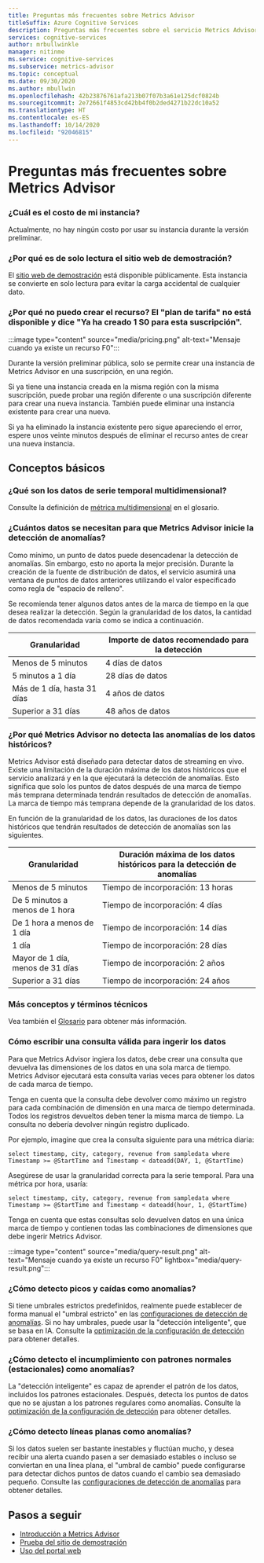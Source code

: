 ```yaml
---
title: Preguntas más frecuentes sobre Metrics Advisor
titleSuffix: Azure Cognitive Services
description: Preguntas más frecuentes sobre el servicio Metrics Advisor.
services: cognitive-services
author: mrbullwinkle
manager: nitinme
ms.service: cognitive-services
ms.subservice: metrics-advisor
ms.topic: conceptual
ms.date: 09/30/2020
ms.author: mbullwin
ms.openlocfilehash: 42b23876761afa213b07f07b3a61e125dcf0824b
ms.sourcegitcommit: 2e72661f4853cd42bb4f0b2ded4271b22dc10a52
ms.translationtype: HT
ms.contentlocale: es-ES
ms.lasthandoff: 10/14/2020
ms.locfileid: "92046815"
---
```

# <a name="metrics-advisor-frequently-asked-questions"></a>Preguntas más frecuentes sobre Metrics Advisor

### <a name="what-is-the-cost-of-my-instance"></a>¿Cuál es el costo de mi instancia?

Actualmente, no hay ningún costo por usar su instancia durante la versión preliminar.

### <a name="why-is-the-demo-website-readonly"></a>¿Por qué es de solo lectura el sitio web de demostración?

El [sitio web de demostración](https://anomaly-detector.azurewebsites.net/) está disponible públicamente. Esta instancia se convierte en solo lectura para evitar la carga accidental de cualquier dato.

### <a name="why-cant-i-create-the-resource-the-pricing-tier-is-unavailable-and-it-says-you-have-already-created-1-s0-for-this-subscription"></a>¿Por qué no puedo crear el recurso? El "plan de tarifa" no está disponible y dice "Ya ha creado 1 S0 para esta suscripción".

:::image type="content" source="media/pricing.png" alt-text="Mensaje cuando ya existe un recurso F0":::

Durante la versión preliminar pública, solo se permite crear una instancia de Metrics Advisor en una suscripción, en una región.

Si ya tiene una instancia creada en la misma región con la misma suscripción, puede probar una región diferente o una suscripción diferente para crear una nueva instancia. También puede eliminar una instancia existente para crear una nueva.

Si ya ha eliminado la instancia existente pero sigue apareciendo el error, espere unos veinte minutos después de eliminar el recurso antes de crear una nueva instancia.

## <a name="basic-concepts"></a>Conceptos básicos

### <a name="what-is-multi-dimensional-time-series-data"></a>¿Qué son los datos de serie temporal multidimensional?

Consulte la definición de [métrica multidimensional](glossary.md#multi-dimensional-metric) en el glosario.

### <a name="how-much-data-is-needed-for-metrics-advisor-to-start-anomaly-detection"></a>¿Cuántos datos se necesitan para que Metrics Advisor inicie la detección de anomalías?

Como mínimo, un punto de datos puede desencadenar la detección de anomalías. Sin embargo, esto no aporta la mejor precisión. Durante la creación de la fuente de distribución de datos, el servicio asumirá una ventana de puntos de datos anteriores utilizando el valor especificado como regla de "espacio de relleno".

Se recomienda tener algunos datos antes de la marca de tiempo en la que desea realizar la detección.
Según la granularidad de los datos, la cantidad de datos recomendada varía como se indica a continuación.

| Granularidad | Importe de datos recomendado para la detección |
| ----------- | ------------------------------------- |
| Menos de 5 minutos | 4 días de datos |
| 5 minutos a 1 día | 28 días de datos |
| Más de 1 día, hasta 31 días | 4 años de datos |
| Superior a 31 días | 48 años de datos |

### <a name="why-metrics-advisor-doesnt-detect-anomalies-from-historical-data"></a>¿Por qué Metrics Advisor no detecta las anomalías de los datos históricos?

Metrics Advisor está diseñado para detectar datos de streaming en vivo. Existe una limitación de la duración máxima de los datos históricos que el servicio analizará y en la que ejecutará la detección de anomalías. Esto significa que solo los puntos de datos después de una marca de tiempo más temprana determinada tendrán resultados de detección de anomalías. La marca de tiempo más temprana depende de la granularidad de los datos.

En función de la granularidad de los datos, las duraciones de los datos históricos que tendrán resultados de detección de anomalías son las siguientes.

| Granularidad | Duración máxima de los datos históricos para la detección de anomalías |
| ----------- | ------------------------------------- |
| Menos de 5 minutos | Tiempo de incorporación: 13 horas |
| De 5 minutos a menos de 1 hora | Tiempo de incorporación: 4 días  |
| De 1 hora a menos de 1 día | Tiempo de incorporación: 14 días  |
| 1 día | Tiempo de incorporación: 28 días  |
| Mayor de 1 día, menos de 31 días | Tiempo de incorporación: 2 años  |
| Superior a 31 días | Tiempo de incorporación: 24 años   |

### <a name="more-concepts-and-technical-terms"></a>Más conceptos y términos técnicos

Vea también el [Glosario](glossary.md) para obtener más información.

###  <a name="how-do-i-write-a-valid-query-for-ingesting-my-data"></a>Cómo escribir una consulta válida para ingerir los datos  

Para que Metrics Advisor ingiera los datos, debe crear una consulta que devuelva las dimensiones de los datos en una sola marca de tiempo. Metrics Advisor ejecutará esta consulta varias veces para obtener los datos de cada marca de tiempo. 

Tenga en cuenta que la consulta debe devolver como máximo un registro para cada combinación de dimensión en una marca de tiempo determinada. Todos los registros devueltos deben tener la misma marca de tiempo. La consulta no debería devolver ningún registro duplicado.

Por ejemplo, imagine que crea la consulta siguiente para una métrica diaria: 
 
`select timestamp, city, category, revenue from sampledata where Timestamp >= @StartTime and Timestamp < dateadd(DAY, 1, @StartTime)`

Asegúrese de usar la granularidad correcta para la serie temporal. Para una métrica por hora, usaría: 

`select timestamp, city, category, revenue from sampledata where Timestamp >= @StartTime and Timestamp < dateadd(hour, 1, @StartTime)`

Tenga en cuenta que estas consultas solo devuelven datos en una única marca de tiempo y contienen todas las combinaciones de dimensiones que debe ingerir Metrics Advisor. 

:::image type="content" source="media/query-result.png" alt-text="Mensaje cuando ya existe un recurso F0" lightbox="media/query-result.png":::


### <a name="how-do-i-detect-spikes--dips-as-anomalies"></a>¿Cómo detecto picos y caídas como anomalías?

Si tiene umbrales estrictos predefinidos, realmente puede establecer de forma manual el "umbral estricto" en las [configuraciones de detección de anomalías](how-tos/configure-metrics.md#anomaly-detection-methods).
Si no hay umbrales, puede usar la "detección inteligente", que se basa en IA. Consulte la [optimización de la configuración de detección](how-tos/configure-metrics.md#tune-the-detecting-configuration) para obtener detalles.

### <a name="how-do-i-detect-inconformity-with-regular-seasonal-patterns-as-anomalies"></a>¿Cómo detecto el incumplimiento con patrones normales (estacionales) como anomalías?

La "detección inteligente" es capaz de aprender el patrón de los datos, incluidos los patrones estacionales. Después, detecta los puntos de datos que no se ajustan a los patrones regulares como anomalías. Consulte la [optimización de la configuración de detección](how-tos/configure-metrics.md#tune-the-detecting-configuration) para obtener detalles.

### <a name="how-do-i-detect-flat-lines-as-anomalies"></a>¿Cómo detecto líneas planas como anomalías?

Si los datos suelen ser bastante inestables y fluctúan mucho, y desea recibir una alerta cuando pasen a ser demasiado estables o incluso se conviertan en una línea plana, el "umbral de cambio" puede configurarse para detectar dichos puntos de datos cuando el cambio sea demasiado pequeño.
Consulte las [configuraciones de detección de anomalías](how-tos/configure-metrics.md#anomaly-detection-methods) para obtener detalles.

## <a name="next-steps"></a>Pasos a seguir
- [Introducción a Metrics Advisor](overview.md)
- [Prueba del sitio de demostración](quickstarts/explore-demo.md)
- [Uso del portal web](quickstarts/web-portal.md)
